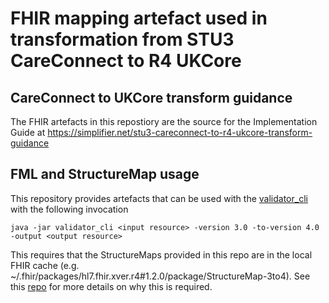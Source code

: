 # FHIR mapping artefact used in transformation from STU3 CareConnect to R4 UKCore

## CareConnect to UKCore transform guidance

The FHIR artefacts in this repostiory are the source for the Implementation Guide at https://simplifier.net/stu3-careconnect-to-r4-ukcore-transform-guidance

## FML and StructureMap usage

This repository provides artefacts that can be used with the [validator_cli](https://github.com/hapifhir/org.hl7.fhir.core/releases/latest/download/validator_cli.jar) with the following invocation

```shell
java -jar validator_cli <input resource> -version 3.0 -to-version 4.0 -output <output resource>
```

This requires that the StructureMaps provided in this repo are in the local FHIR cache (e.g. ~/.fhir/packages/hl7.fhir.xver.r4#1.2.0/package/StructureMap-<resource>3to4).  See this [repo](https://github.com/declankieran-nhsd/hapi-fhir-3to4-demo) for more details on why this is required.
